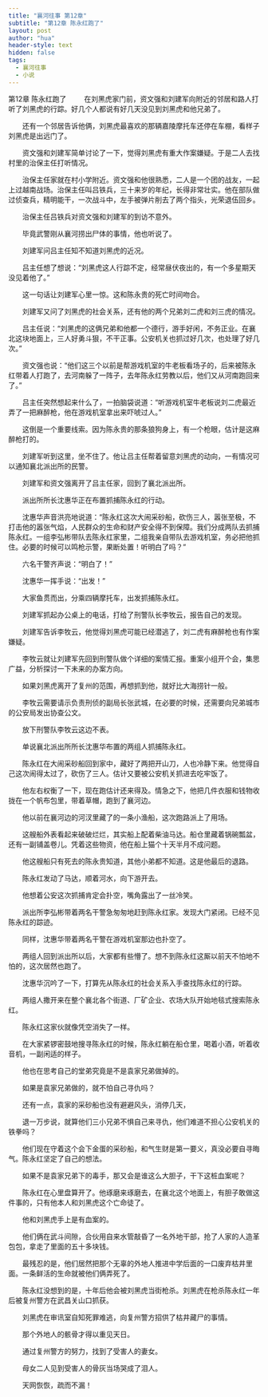 ```yaml
---
title: "襄河往事 第12章"
subtitle: "第12章 陈永红跑了"
layout: post
author: "hua"
header-style: text
hidden: false
tags:
  - 襄河往事
  - 小说
---
```

第12章 陈永红跑了
　　 在刘黑虎家门前，资文强和刘建军向附近的邻居和路人打听了刘黑虎的行踪。好几个人都说有好几天没见到刘黑虎和他兄弟了。

　　还有一个邻居告诉他俩，刘黑虎最喜欢的那辆嘉陵摩托车还停在车棚，看样子刘黑虎是出远门了。

　　资文强和刘建军简单讨论了一下，觉得刘黑虎有重大作案嫌疑。于是二人去找村里的治保主任打听情况。

　　治保主任家就在村小学附近。资文强和他很熟悉，二人是一个团的战友，一起上过越南战场。治保主任叫吕铁兵，三十来岁的年纪，长得非常壮实。他在部队做过侦查兵，精明能干，一次战斗中，左手被弹片削去了两个指头，光荣退伍回乡。

　　治保主任吕铁兵对资文强和刘建军的到访不意外。

　　毕竟武警刚从襄河捞出尸体的事情，他也听说了。

　　刘建军问吕主任知不知道刘黑虎的近况。

　　吕主任想了想说：“刘黑虎这人行踪不定，经常昼伏夜出的，有一个多星期天没见着他了。”

　　这一句话让刘建军心里一惊。这和陈永贵的死亡时间吻合。

　　刘建军又问了刘黑虎的社会关系，还有他的两个兄弟刘二虎和刘三虎的情况。

　　吕主任说：“刘黑虎的这俩兄弟和他都一个德行，游手好闲，不务正业。在襄北这块地面上，三人好勇斗狠，不干正事。公安机关也抓过好几次，也处理了好几次。”

　　资文强也说：“他们这三个以前是帮游戏机室的牛老板看场子的，后来被陈永红带着人打跑了，去河南躲了一阵子，去年陈永红劳教以后，他们又从河南跑回来了。”

　　吕主任突然想起来什么了，一拍脑袋说道：“听游戏机室牛老板说刘二虎最近弄了一把麻醉枪，他在游戏机室拿出来吓唬过人。”

　　这倒是一个重要线索。因为陈永贵的那条狼狗身上，有一个枪眼，估计是这麻醉枪打的。

　　刘建军听到这里，坐不住了。他让吕主任帮着留意刘黑虎的动向，一有情况可以通知襄北派出所的民警。

　　刘建军和资文强离开了吕主任家，回到了襄北派出所。

　　派出所所长沈惠华正在布置抓捕陈永红的行动。

　　沈惠华声音洪亮地说道：“陈永红这次大闹采砂船，砍伤三人，嚣张至极，不打击他的嚣张气焰，人民群众的生命和财产安全得不到保障。我们分成两队去抓捕陈永红。一组李弘彬带队去陈永红家里，二组我亲自带队去游戏机室，务必把他抓住。必要的时候可以鸣枪示警，果断处置！听明白了吗？”

　　六名干警齐声说：“明白了！”

　　沈惠华一挥手说：“出发！”

　　大家鱼贯而出，分乘四辆摩托车，出发抓捕陈永红。

　　刘建军抓起办公桌上的电话，打给了刑警队长李牧云，报告自己的发现。

　　刘建军告诉李牧云，他觉得刘黑虎可能已经潜逃了，刘二虎有麻醉枪也有作案嫌疑。

　　李牧云就让刘建军先回到刑警队做个详细的案情汇报。重案小组开个会，集思广益，分析探讨一下未来的办案方向。

　　如果刘黑虎离开了复州的范围，再想抓到他，就好比大海捞针一般。

　　李牧云需要请示负责刑侦的副局长张武城，在必要的时候，还需要向兄弟城市的公安局发出协查公文。

　　放下刑警队李牧云这边不表。

　　单说襄北派出所所长沈惠华布置的两组人抓捕陈永红。

　　陈永红在大闹采砂船回到家中，藏好了两把开山刀，人也冷静下来。他觉得自己这次闹得太过了，砍伤了三人。估计又要被公安机关抓进去吃牢饭了。

　　他左右权衡了一下，现在跑估计还来得及。情急之下，他把几件衣服和钱物收拢在一个帆布包里，带着草帽，跑到了襄河边。

　　他以前在襄河边的河汊里藏了的一条小渔船，这次跑路派上了用场。

　　这艘船外表看起来破破烂烂，其实船上配着柴油马达。船仓里藏着锅碗瓢盆，还有一副铺盖卷儿。凭着这些物资，他在船上猫个十天半月不成问题。

　　他这艘船只有死去的陈永贵知道，其他小弟都不知道。这是他最后的退路。

　　陈永红发动了马达，顺着河水，向下游开去。

　　他想着公安这次抓捕肯定会扑空，嘴角露出了一丝冷笑。

　　派出所李弘彬带着两名干警急匆匆地赶到陈永红家。发现大门紧闭。已经不见陈永红的踪迹。

　　同样，沈惠华带着两名干警在游戏机室那边也扑空了。

　　两组人回到派出所以后，大家都有些懵了。想不到陈永红这厮以前天不怕地不怕的，这次居然也跑了。

　　沈惠华沉吟了一下，打算先从陈永红的社会关系入手查找陈永红的行踪。

　　两组人撒开来在整个襄北各个街道、厂矿企业、农场大队开始地毯式搜索陈永红。

　　陈永红这家伙就像凭空消失了一样。

　　在大家紧锣密鼓地搜寻陈永红的时候，陈永红躺在船仓里，喝着小酒，听着收音机，一副闲适的样子。

　　他也在思考自己的堂弟究竟是不是袁家兄弟做掉的。

　　如果是袁家兄弟做的，就不怕自己寻仇吗？

　　还有一点，袁家的采砂船也没有避避风头，消停几天，

　　退一万步说，就算他们三小兄弟不惧自己来寻仇，他们难道不担心公安机关的铁拳吗？

　　他们现在守着这个会下金蛋的采砂船，和气生财是第一要义，真没必要自寻晦气。陈永红坚定了自己的想法。

　　如果不是袁家兄弟下的毒手，那又会是谁这么大胆子，干下这桩血案呢？

　　陈永红在心里盘算开了。他琢磨来琢磨去，在襄北这个地面上，有胆子敢做这件事的，只有他本人和刘黑虎这个亡命徒了。

　　他和刘黑虎手上是有血案的。

　　他们俩在武斗间隙，合伙用自来水管敲昏了一名外地干部，抢了人家的人造革包包，拿走了里面的五十多块钱。

　　最残忍的是，他们居然把那个无辜的外地人推进中学后面的一口废弃枯井里面。一条鲜活的生命就被他们俩弄死了。

　　陈永红没想到的是，十年后他会被刘黑虎当街枪杀。刘黑虎在枪杀陈永红一年后被复州警方在武昌关山口抓获。

　　刘黑虎在审讯室自知死罪难逃，向复州警方招供了枯井藏尸的事情。

　　那个外地人的骸骨才得以重见天日。

　　通过复州警方的努力，找到了受害人的妻女。

　　母女二人见到受害人的骨灰当场哭成了泪人。

　　天网恢恢，疏而不漏！